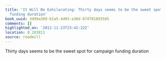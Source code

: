 ```yaml
---
title: 'It Will Be Exhilarating: Thirty days seems to be the sweet spot for campaign
  funding duration'
book_uuid: 3d99a389-b1a5-4d03-a38d-87d701893585
comments: []
highlighted_on: '2012-11-23T23:42:22Z'
location: 0.283811
source: readmill
---
```


Thirty days seems to be the sweet spot for campaign funding duration